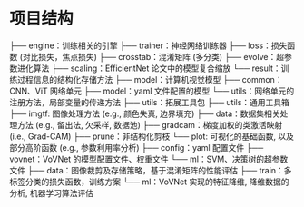 # 项目结构

├── engine：训练相关的引擎
       ├── trainer：神经网络训练器
       ├── loss：损失函数 (对比损失，焦点损失)
       ├── crosstab：混淆矩阵 (多分类)
       ├── evolve：超参数进化算法
       ├── scaling：EfficientNet 论文中的模型复合缩放
       └── result：训练过程信息的结构化存储方法
├── model：计算机视觉模型
       ├── common：CNN、ViT 网络单元
       ├── model：yaml 文件配置的模型
       └── utils：网络单元的注册方法，局部变量的传递方法
├── utils：拓展工具包
       ├── utils：通用工具箱
       ├── imgtf: 图像处理方法 (e.g., 颜色失真, 边界填充)
       ├── data：数据集相关处理方法 (e.g., 留出法, 欠采样, 数据池)
       ├── gradcam：梯度加权的类激活映射 (i.e., Grad-CAM)
       ├── prune：非结构化剪枝
       └── plot: 可视化的基础函数, 以及部分高阶函数 (e.g., 参数利用率分析)
├── config：yaml 配置文件
       ├── vovnet：VoVNet 的模型配置文件、权重文件
       └── ml：SVM、决策树的超参数文件
├── data：图像裁剪及存储策略，基于混淆矩阵的性能评估
├── train：多标签分类的损失函数，训练方案
└── ml：VoVNet 实现的特征降维, 降维数据的分析, 机器学习算法评估
